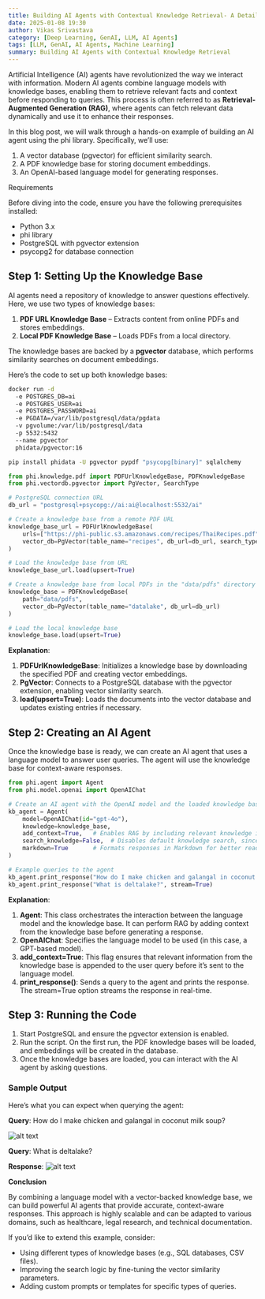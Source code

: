 ```yaml
---
title: Building AI Agents with Contextual Knowledge Retrieval- A Detailed Guide with Sample Code
date: 2025-01-08 19:30
author: Vikas Srivastava
category: [Deep Learning, GenAI, LLM, AI Agents]
tags: [LLM, GenAI, AI Agents, Machine Learning]
summary: Building AI Agents with Contextual Knowledge Retrieval
---
```


Artificial Intelligence (AI) agents have revolutionized the way we interact with information. Modern AI agents combine language models with knowledge bases, enabling them to retrieve relevant facts and context before responding to queries. This process is often referred to as **Retrieval-Augmented Generation (RAG)**, where agents can fetch relevant data dynamically and use it to enhance their responses.

In this blog post, we will walk through a hands-on example of building an AI agent using the phi library. Specifically, we’ll use:
1. A vector database (pgvector) for efficient similarity search.
2. A PDF knowledge base for storing document embeddings.
3. An OpenAI-based language model for generating responses.

Requirements

Before diving into the code, ensure you have the following prerequisites installed:
- Python 3.x
- phi library
- PostgreSQL with pgvector extension
- psycopg2 for database connection

## Step 1: Setting Up the Knowledge Base

AI agents need a repository of knowledge to answer questions effectively. Here, we use two types of knowledge bases:
1.	**PDF URL Knowledge Base** – Extracts content from online PDFs and stores embeddings.
2.	**Local PDF Knowledge Base** – Loads PDFs from a local directory.

The knowledge bases are backed by a **pgvector** database, which performs similarity searches on document embeddings.

Here’s the code to set up both knowledge bases:

```bash
docker run -d 
  -e POSTGRES_DB=ai 
  -e POSTGRES_USER=ai 
  -e POSTGRES_PASSWORD=ai 
  -e PGDATA=/var/lib/postgresql/data/pgdata 
  -v pgvolume:/var/lib/postgresql/data 
  -p 5532:5432 
  --name pgvector 
  phidata/pgvector:16
```

```bash
pip install phidata -U pgvector pypdf "psycopg[binary]" sqlalchemy
```

```python
from phi.knowledge.pdf import PDFUrlKnowledgeBase, PDFKnowledgeBase
from phi.vectordb.pgvector import PgVector, SearchType

# PostgreSQL connection URL
db_url = "postgresql+psycopg://ai:ai@localhost:5532/ai"

# Create a knowledge base from a remote PDF URL
knowledge_base_url = PDFUrlKnowledgeBase(
    urls=["https://phi-public.s3.amazonaws.com/recipes/ThaiRecipes.pdf"],
    vector_db=PgVector(table_name="recipes", db_url=db_url, search_type=SearchType.hybrid),
)

# Load the knowledge base from URL
knowledge_base_url.load(upsert=True)

# Create a knowledge base from local PDFs in the "data/pdfs" directory
knowledge_base = PDFKnowledgeBase(
    path="data/pdfs",
    vector_db=PgVector(table_name="datalake", db_url=db_url)
)

# Load the local knowledge base
knowledge_base.load(upsert=True)
```

**Explanation**:
1.	**PDFUrlKnowledgeBase**: Initializes a knowledge base by downloading the specified PDF and creating vector embeddings.
2.	**PgVector**: Connects to a PostgreSQL database with the pgvector extension, enabling vector similarity search.
3.	**load(upsert=True)**: Loads the documents into the vector database and updates existing entries if necessary.

## Step 2: Creating an AI Agent

Once the knowledge base is ready, we can create an AI agent that uses a language model to answer user queries. The agent will use the knowledge base for context-aware responses.

```Python
from phi.agent import Agent
from phi.model.openai import OpenAIChat

# Create an AI agent with the OpenAI model and the loaded knowledge base
kb_agent = Agent(
    model=OpenAIChat(id="gpt-4o"),
    knowledge=knowledge_base,
    add_context=True,   # Enables RAG by including relevant knowledge in prompts
    search_knowledge=False,  # Disables default knowledge search, since we handle it via RAG
    markdown=True       # Formats responses in Markdown for better readability
)

# Example queries to the agent
kb_agent.print_response("How do I make chicken and galangal in coconut milk soup?")
kb_agent.print_response("What is deltalake?", stream=True)
```

**Explanation**:
1.	**Agent**: This class orchestrates the interaction between the language model and the knowledge base. It can perform RAG by adding context from the knowledge base before generating a response.
2.	**OpenAIChat**: Specifies the language model to be used (in this case, a GPT-based model).
3.	**add_context=True**: This flag ensures that relevant information from the knowledge base is appended to the user query before it’s sent to the language model.
4.	**print_response()**: Sends a query to the agent and prints the response. The stream=True option streams the response in real-time.

## Step 3: Running the Code
1.	Start PostgreSQL and ensure the pgvector extension is enabled.
2.	Run the script. On the first run, the PDF knowledge bases will be loaded, and embeddings will be created in the database.
3.	Once the knowledge bases are loaded, you can interact with the AI agent by asking questions.

### Sample Output
Here’s what you can expect when querying the agent:

**Query**:
How do I make chicken and galangal in coconut milk soup?

![alt text](<../../resource/others/deltalake.png>)


**Query**:
What is deltalake?

**Response**:
![alt text](<../../resource/others/deltalake.png>)

**Conclusion**

By combining a language model with a vector-backed knowledge base, we can build powerful AI agents that provide accurate, context-aware responses. This approach is highly scalable and can be adapted to various domains, such as healthcare, legal research, and technical documentation.

If you’d like to extend this example, consider:
- Using different types of knowledge bases (e.g., SQL databases, CSV files).
- Improving the search logic by fine-tuning the vector similarity parameters.
- Adding custom prompts or templates for specific types of queries.